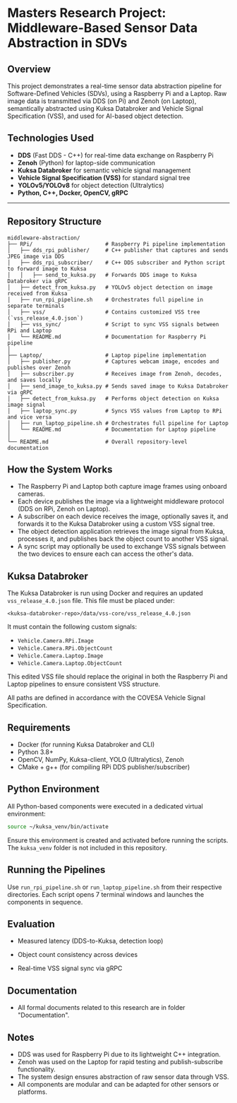 # Masters Research Project: Middleware-Based Sensor Data Abstraction in SDVs

## Overview

This project demonstrates a real-time sensor data abstraction pipeline for Software-Defined Vehicles (SDVs), using a Raspberry Pi and a Laptop. Raw image data is transmitted via DDS (on Pi) and Zenoh (on Laptop), semantically abstracted using Kuksa Databroker and Vehicle Signal Specification (VSS), and used for AI-based object detection.

## Technologies Used

- **DDS** (Fast DDS - C++) for real-time data exchange on Raspberry Pi  
- **Zenoh** (Python) for laptop-side communication  
- **Kuksa Databroker** for semantic vehicle signal management  
- **Vehicle Signal Specification (VSS)** for standard signal tree  
- **YOLOv5/YOLOv8** for object detection (Ultralytics)  
- **Python, C++, Docker, OpenCV, gRPC**

---

## Repository Structure

```
middleware-abstraction/
├── RPi/                       # Raspberry Pi pipeline implementation
│   ├── dds_rpi_publisher/     # C++ publisher that captures and sends JPEG image via DDS
│   ├── dds_rpi_subscriber/    # C++ DDS subscriber and Python script to forward image to Kuksa
│   │   ├── send_to_kuksa.py   # Forwards DDS image to Kuksa Databroker via gRPC
│   ├── detect_from_kuksa.py   # YOLOv5 object detection on image received from Kuksa
│   ├── run_rpi_pipeline.sh    # Orchestrates full pipeline in separate terminals
│   ├── vss/                   # Contains customized VSS tree (`vss_release_4.0.json`)
│   ├── vss_sync/              # Script to sync VSS signals between RPi and Laptop
│   └── README.md              # Documentation for Raspberry Pi pipeline
│
├── Laptop/                    # Laptop pipeline implementation
│   ├── publisher.py           # Captures webcam image, encodes and publishes over Zenoh
│   ├── subscriber.py          # Receives image from Zenoh, decodes, and saves locally
│   ├── send_image_to_kuksa.py # Sends saved image to Kuksa Databroker via gRPC
│   ├── detect_from_kuksa.py   # Performs object detection on Kuksa image signal
│   ├── laptop_sync.py         # Syncs VSS values from Laptop to RPi and vice versa
│   ├── run_laptop_pipeline.sh # Orchestrates full pipeline for Laptop
│   └── README.md              # Documentation for Laptop pipeline
│
└── README.md                  # Overall repository-level documentation
```

## How the System Works

* The Raspberry Pi and Laptop both capture image frames using onboard cameras.
* Each device publishes the image via a lightweight middleware protocol (DDS on RPi, Zenoh on Laptop).
* A subscriber on each device receives the image, optionally saves it, and forwards it to the Kuksa Databroker using a custom VSS signal tree.
* The object detection application retrieves the image signal from Kuksa, processes it, and publishes back the object count to another VSS signal.
* A sync script may optionally be used to exchange VSS signals between the two devices to ensure each can access the other's data.

## Kuksa Databroker

The Kuksa Databroker is run using Docker and requires an updated `vss_release_4.0.json` file. This file must be placed under:

```
<kuksa-databroker-repo>/data/vss-core/vss_release_4.0.json
```

It must contain the following custom signals:

* `Vehicle.Camera.RPi.Image`
* `Vehicle.Camera.RPi.ObjectCount`
* `Vehicle.Camera.Laptop.Image`
* `Vehicle.Camera.Laptop.ObjectCount`

This edited VSS file should replace the original in both the Raspberry Pi and Laptop pipelines to ensure consistent VSS structure.

All paths are defined in accordance with the COVESA Vehicle Signal Specification.

## Requirements

* Docker (for running Kuksa Databroker and CLI)
* Python 3.8+
* OpenCV, NumPy, Kuksa-client, YOLO (Ultralytics), Zenoh
* CMake + g++ (for compiling RPi DDS publisher/subscriber)

## Python Environment

All Python-based components were executed in a dedicated virtual environment:

```bash
source ~/kuksa_venv/bin/activate
```

Ensure this environment is created and activated before running the scripts. The `kuksa_venv` folder is not included in this repository.

## Running the Pipelines

Use `run_rpi_pipeline.sh` or `run_laptop_pipeline.sh` from their respective directories. Each script opens 7 terminal windows and launches the components in sequence.

## Evaluation

* Measured latency (DDS-to-Kuksa, detection loop)

* Object count consistency across devices

* Real-time VSS signal sync via gRPC

## Documentation

* All formal documents related to this research are in folder "Documentation".

## Notes

* DDS was used for Raspberry Pi due to its lightweight C++ integration.
* Zenoh was used on the Laptop for rapid testing and publish-subscribe functionality.
* The system design ensures abstraction of raw sensor data through VSS.
* All components are modular and can be adapted for other sensors or platforms.

